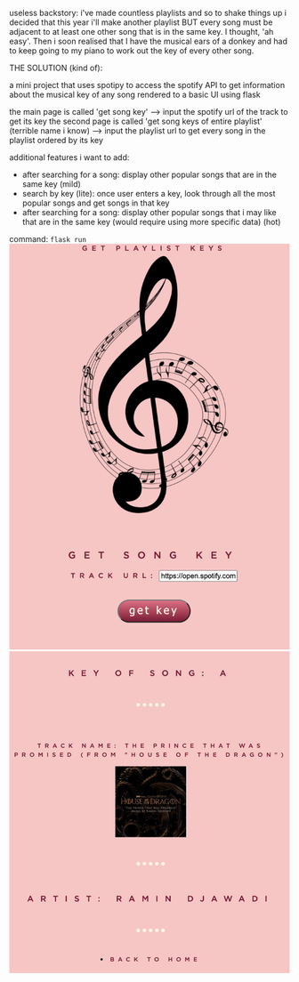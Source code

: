 useless backstory: i've made countless playlists and so to shake things up i decided that this year i'll make another playlist BUT every song must be adjacent to at least one other song that is in the same key. I thought, 'ah easy'. Then i soon realised that I have the musical ears of a donkey and had to keep going to my piano to work out the key of every other song.

THE SOLUTION (kind of):

a mini project that uses spotipy to access the spotify API to get information about the musical key of any song
rendered to a basic UI using flask

the main page is called 'get song key' --> input the spotify url of the track to get its key
the second page is called 'get song keys of entire playlist' (terrible name i know) --> input the playlist url to get every song in the playlist ordered by its key

additional features i want to add:

- after searching for a song: display other popular songs that are in the same key (mild)
- search by key (lite): once user enters a key, look through all the most popular songs and get songs in that key
- after searching for a song: display other popular songs that i may like that are in the same key (would require using more specific data) (hot)

command:
`flask run`
![example](static/images/example1.png)
![example](static/images/example2.png)
